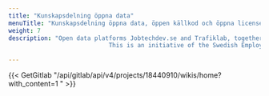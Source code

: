 ```yaml
---
title: "Kunskapsdelning öppna data"
menuTitle: "Kunskapsdelning öppna data, öppen källkod och öppna licenser "
weight: 7
description: "Open data platforms Jobtechdev.se and Trafiklab, together with Lund University gather and share knowledge, insights and tools for conducting operational activities around open data, open data platforms and open source code.
                            This is an initiative of the Swedish Employment Service in collaboration with Digg, the Internet Foundation and SKR"

---
```

{{< GetGitlab "/api/gitlab/api/v4/projects/18440910/wikis/home?with_content=1 " >}}